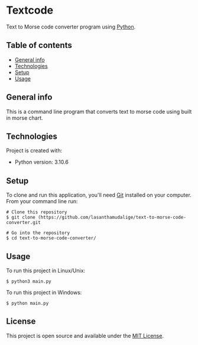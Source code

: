 # Textcode

Text to Morse code converter program using [Python](https://www.python.org/).

## Table of contents
* [General info](#general-info)
* [Technologies](#technologies)
* [Setup](#setup)
* [Usage](#usage)

## General info
This is a command line program that converts text to morse code using built in morse chart.

## Technologies
Project is created with:
* Python version: 3.10.6
	
## Setup

To clone and run this application, you'll need [Git](https://git-scm.com) installed on your computer.\
From your command line run:

```
# Clone this repository
$ git clone (https://github.com/lasanthamudalige/text-to-morse-code-converter.git

# Go into the repository
$ cd text-to-morse-code-converter/
```


## Usage

To run this project in Linux/Unix:

```
$ python3 main.py
```

To run this project in Windows:

```
$ python main.py
```

## License 
This project is open source and available under the [MIT License](https://github.com/lasanthamudalige/text-to-morse-code-converter/blob/main/LICENSE).

